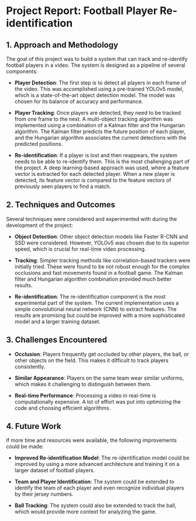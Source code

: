 # Project Report: Football Player Re-identification

## 1. Approach and Methodology

The goal of this project was to build a system that can track and re-identify football players in a video. The system is designed as a pipeline of several components:

*   **Player Detection**: The first step is to detect all players in each frame of the video. This was accomplished using a pre-trained YOLOv5 model, which is a state-of-the-art object detection model. The model was chosen for its balance of accuracy and performance.

*   **Player Tracking**: Once players are detected, they need to be tracked from one frame to the next. A multi-object tracking algorithm was implemented using a combination of a Kalman filter and the Hungarian algorithm. The Kalman filter predicts the future position of each player, and the Hungarian algorithm associates the current detections with the predicted positions.

*   **Re-identification**: If a player is lost and then reappears, the system needs to be able to re-identify them. This is the most challenging part of the project. A deep learning-based approach was used, where a feature vector is extracted for each detected player. When a new player is detected, its feature vector is compared to the feature vectors of previously seen players to find a match.

## 2. Techniques and Outcomes

Several techniques were considered and experimented with during the development of the project:

*   **Object Detection**: Other object detection models like Faster R-CNN and SSD were considered. However, YOLOv5 was chosen due to its superior speed, which is crucial for real-time video processing.

*   **Tracking**: Simpler tracking methods like correlation-based trackers were initially tried. These were found to be not robust enough for the complex occlusions and fast movements found in a football game. The Kalman filter and Hungarian algorithm combination provided much better results.

*   **Re-identification**: The re-identification component is the most experimental part of the system. The current implementation uses a simple convolutional neural network (CNN) to extract features. The results are promising but could be improved with a more sophisticated model and a larger training dataset.

## 3. Challenges Encountered

*   **Occlusion**: Players frequently get occluded by other players, the ball, or other objects on the field. This makes it difficult to track players consistently.

*   **Similar Appearance**: Players on the same team wear similar uniforms, which makes it challenging to distinguish between them.

*   **Real-time Performance**: Processing a video in real-time is computationally expensive. A lot of effort was put into optimizing the code and choosing efficient algorithms.

## 4. Future Work

If more time and resources were available, the following improvements could be made:

*   **Improved Re-identification Model**: The re-identification model could be improved by using a more advanced architecture and training it on a larger dataset of football players.

*   **Team and Player Identification**: The system could be extended to identify the team of each player and even recognize individual players by their jersey numbers.

*   **Ball Tracking**: The system could also be extended to track the ball, which would provide more context for analyzing the game.
